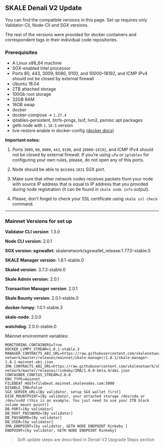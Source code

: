 ## SKALE Denali V2 Update

You can find the compatible versions in this page. Set up requires only Validator-Cli, Node-Cli and SGX versions.

The rest of the versions were provided for docker containers and correspondent tags in their individual code repositories.

### **Prerequisites**

-   A Linux x86_64 machine
-   SGX-enabled Intel processor
-   Ports 80, 443, 3009, 8080, 9100, and 10000–18192, and ICMP IPv4 should not be closed by external firewall
-   Ubuntu 18.04
-   2TB attached storage
-   100Gb root storage
-   32GB RAM
-   16GB swap
-   docker
-   docker-compose -> `1.27.4`
-   iptables-persistent, btrfs-progs, lsof, lvm2, psmisc apt packages
-   geth node with `1.10.5` version
-   live-restore enable in docker-config ([docker docs](https://docs.docker.com/config/containers/live-restore/))

**Important notes:**

1.  Ports `3009`, `80`, `8080`, `443`, `9100`, and `10000–18192`, and ICMP IPv4 should not be closed by external firewall.
If you're using `ufw` or `iptables` for configuring your own rules, please, do not open any of this ports.

2.  Node should be able to access `1031` SGX port.

3.  Make sure that other network nodes receives packets from your node with source IP address that is equal to IP address that you provided during node registration (it can be found in `skale node info` output).

4.  Please, don't forget to check your SSL certificate using `skale ssl check` command.

* * *

### Mainnet Versions for set up

**Validator CLI version**: 1.3.0

**Node CLI version**: 2.0.1

**SGX version: sgxwallet**: skalenetwork/sgxwallet_release:1.77.0-stable.0

**SKALE Manager version**: 1.8.1-stable.0

**Skaled version**: 3.7.3-stable.0

**Skale Admin version**: 2.0.1

**Transaction Manager version**: 2.0.1

**Skale Bounty version**: 2.0.1-stable.0

**docker-lvmpy**: 1.0.1-stable.3

**skale-node**: 2.0.0

**watchdog**: 2.0.0-stable.0

Mainnet environment variables:

```shell
MONITORING_CONTAINERS=True
DOCKER_LVMPY_STREAM=1.0.1-stable.3
MANAGER_CONTRACTS_ABI_URL=https://raw.githubusercontent.com/skalenetwork/skale-network/master/releases/mainnet/skale-manager/1.8.1/skale-manager-1.8.1-mainnet-abi.json
IMA_CONTRACTS_ABI_URL=https://raw.githubusercontent.com/skalenetwork/skale-network/master/releases/rinkeby/IMA/1.0.0-beta.4/abi.json
CONTAINER_CONFIGS_STREAM=2.0.0
ENV_TYPE=mainnet
FILEBEAT_HOST=filebeat.mainnet.skalenodes.com:5000
DISABLE_IMA=False
SGX_SERVER_URL=[By validator, setup SGX wallet first]
DISK_MOUNTPOINT=[By validator, your attached storage /dev/sda or /dev/xvdd (this is an example. You just need to use your 2TB block volume mount point)]
DB_PORT=[By validator]
DB_ROOT_PASSWORD=[By validator]
DB_PASSWORD=[By validator]
DB_USER=[by validator]
IMA_ENDPOINT=[by validator, GETH NODE ENDPOINT Rinkeby ]
ENDPOINT=[by validator, GETH NODE ENDPOINT Rinkeby]
```

> Soft update steps are described in Denali V2 Upgrade Steps section
